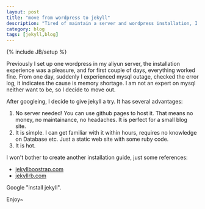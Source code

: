 ```yaml
---
layout: post
title: "move from wordpress to jekyll"
description: "Tired of maintain a server and wordpress installation, I decided to move to jekyll"
category: blog
tags: [jekyll,blog]
---
```

{% include JB/setup %}

Previously I set up one wordpress in my aliyun server, the installation experience was a pleasure, and for first couple of days, everything worked fine. From one day, suddenly I experienced mysql outage, checked the error log, it indicates the cause is memory shortage. I am not an expert on mysql neither want to be, so I decide to move out.

After googleing, I decide to give jekyll a try. It has several advantages:
 1. No server needed! You can use github pages to host it. That means no money, no maintainance, no headaches. It is perfect for a small blog site.
 2. It is simple. I can get familiar with it within hours, requires no knowledge on Database etc. Just a static web site with some ruby code.
 3. It is hot. 

I won't bother to create another installation guide, just some references: 
 * [jekyllboostrap.com](http://jekyllbootstrap.com)
 * [jekyllrb.com](http://jekyllrb.com)

Google "install jekyll".

Enjoy~

